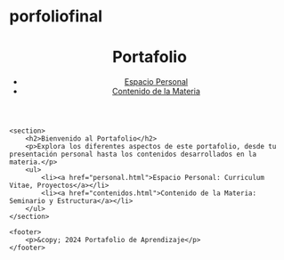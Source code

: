 # porfoliofinal
<!DOCTYPE html>
<html lang="es">
<head>
    <meta charset="UTF-8">
    <meta name="viewport" content="width=device-width, initial-scale=1.0">
    <title>Porfolio de Aprendizaje</title>
    <link rel="stylesheet" href="css.css">
</head>
<body>
    <header>
        <h1>Portafolio </h1>
        <nav>
            <ul>
                <li><a href="personal.html">Espacio Personal</a></li>
                <li><a href="contenidos.html">Contenido de la Materia</a></li>
            </ul>
        </nav>
    </header>

    <section>
        <h2>Bienvenido al Portafolio</h2>
        <p>Explora los diferentes aspectos de este portafolio, desde tu presentación personal hasta los contenidos desarrollados en la materia.</p>
        <ul>
            <li><a href="personal.html">Espacio Personal: Curriculum Vitae, Proyectos</a></li>
            <li><a href="contenidos.html">Contenido de la Materia: Seminario y Estructura</a></li>
        </ul>
    </section>

    <footer>
        <p>&copy; 2024 Portafolio de Aprendizaje</p>
    </footer>
</body>
</html>

